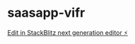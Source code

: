 # saasapp-vifr

[Edit in StackBlitz next generation editor ⚡️](https://stackblitz.com/~/github.com/chrislesgeo/saasapp-vifr)